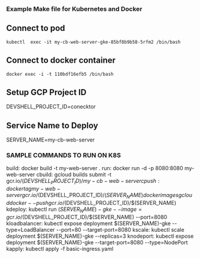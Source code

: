 ### Example Make file for Kubernetes and Docker 

## Connect to pod 
```kubectl  exec -it my-cb-web-server-gke-85bf8b9b58-5rfm2 /bin/bash```
## Connect to docker container 
```docker exec -i -t 110bdf16efb5 /bin/bash```

## Setup GCP Project ID 
DEVSHELL_PROJECT_ID=conecktor
## Service Name to Deploy 
SERVER_NAME=my-cb-web-server

### SAMPLE COMMANDS TO RUN ON K8S


build:
	docker build -t my-web-server .
run:
	docker run -d -p 8080:8080 my-web-server
cbuild:
	gcloud builds submit -t gcr.io/$(DEVSHELL_PROJECT_ID)/my-cb-web-server 
cpush:
	docker tag my-web-server gcr.io/$(DEVSHELL_PROJECT_ID)/$(SERVER_NAME)
	docker images
	gcloud docker -- push gcr.io/$(DEVSHELL_PROJECT_ID)/$(SERVER_NAME)
kdeploy:
	kubectl run $(SERVER_NAME)-gke --image=gcr.io/$(DEVSHELL_PROJECT_ID)/$(SERVER_NAME) --port=8080
kloadbalancer:
	kubectl expose deployment  $(SERVER_NAME)-gke --type=LoadBalancer --port=80 --target-port=8080
kscale:
	kubectl scale deployment $(SERVER_NAME)-gke --replicas=3
knodeport:
	kubectl expose deployment $(SERVER_NAME)-gke --target-port=8080 --type=NodePort     
kapply:
	kubectl apply -f basic-ingress.yaml	           
	    


